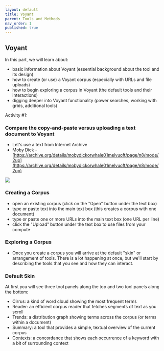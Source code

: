 ```yaml
---
layout: default
title: Voyant
parent: Tools and Methods
nav_order: 1
published: true
---
```

## Voyant

In this part, we will learn about:

- basic information about Voyant (essential background about the tool and its design)
- how to create (or use) a Voyant corpus (especially with URLs and file uploads)
- how to begin exploring a corpus in Voyant (the default tools and their interactions)
- digging deeper into Voyant functionality (power searches, working with grids, additional tools)

Activity #1:

### Compare the copy-and-paste versus uploading a text document to Voyant

- Let's use a text from Internet Archive
- Moby Dick - [https://archive.org/details/mobydickorwhale01melvuoft/page/n8/mode/2up](https://archive.org/details/mobydickorwhale01melvuoft/page/n8/mode/2up)

![]({{site.baseurl}}/content/voyant.PNG)

 

### Creating a Corpus

- open an existing corpus (click on the "Open" button under the text box)
- type or paste text into the main text box (this creates a corpus with one document)
- type or paste one or more URLs into the main text box (one URL per line)
- click the "Upload" button under the text box to use files from your compute

### Exploring a Corpus

- Once you create a corpus you will arrive at the default "skin" or arrangement of tools. There is a lot happening at once, but we'll start by describing the tools that you see and how they can interact.

### Default Skin

  At first you will see three tool panels along the top and two tool panels along the bottom:

- Cirrus: a kind of word cloud showing the most frequent terms
- Reader: an efficient corpus reader that fetches segments of text as you scroll
- Trends: a distribution graph showing terms across the corpus (or terms within a document)
- Summary: a tool that provides a simple, textual overview of the current corpus
- Contexts: a concordance that shows each occurrence of a keyword with a bit of surrounding context
